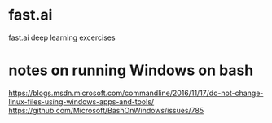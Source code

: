 # fast.ai
fast.ai deep learning excercises

# notes on running Windows on bash
https://blogs.msdn.microsoft.com/commandline/2016/11/17/do-not-change-linux-files-using-windows-apps-and-tools/
https://github.com/Microsoft/BashOnWindows/issues/785


